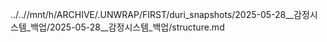 ../..//mnt/h/ARCHIVE/.UNWRAP/FIRST/duri_snapshots/2025-05-28__감정시스템_백업/2025-05-28__감정시스템_백업/structure.md